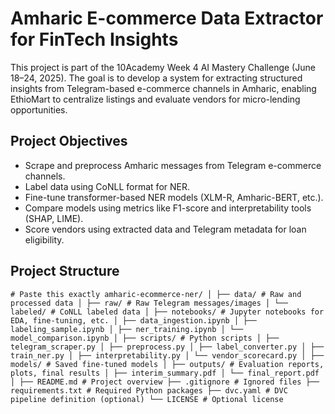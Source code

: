 # Amharic E-commerce Data Extractor for FinTech Insights

This project is part of the 10Academy Week 4 AI Mastery Challenge (June 18–24, 2025). The goal is to develop a system for extracting structured insights from Telegram-based e-commerce channels in Amharic, enabling EthioMart to centralize listings and evaluate vendors for micro-lending opportunities.

## Project Objectives

- Scrape and preprocess Amharic messages from Telegram e-commerce channels.
- Label data using CoNLL format for NER.
- Fine-tune transformer-based NER models (XLM-R, Amharic-BERT, etc.).
- Compare models using metrics like F1-score and interpretability tools (SHAP, LIME).
- Score vendors using extracted data and Telegram metadata for loan eligibility.

## Project Structure

``` # Paste this exactly amharic-ecommerce-ner/ │ ├── data/ # Raw and processed data │ ├── raw/ # Raw Telegram messages/images │ └── labeled/ # CoNLL labeled data │ ├── notebooks/ # Jupyter notebooks for EDA, fine-tuning, etc. │ ├── data_ingestion.ipynb │ ├── labeling_sample.ipynb │ ├── ner_training.ipynb │ └── model_comparison.ipynb │ ├── scripts/ # Python scripts │ ├── telegram_scraper.py │ ├── preprocess.py │ ├── label_converter.py │ ├── train_ner.py │ ├── interpretability.py │ └── vendor_scorecard.py │ ├── models/ # Saved fine-tuned models │ ├── outputs/ # Evaluation reports, plots, final results │ ├── interim_summary.pdf │ └── final_report.pdf │ ├── README.md # Project overview ├── .gitignore # Ignored files ├── requirements.txt # Required Python packages ├── dvc.yaml # DVC pipeline definition (optional) └── LICENSE # Optional license ```
